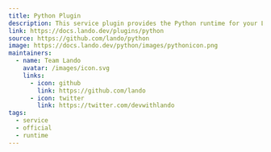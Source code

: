 ```yaml
---
title: Python Plugin
description: This service plugin provides the Python runtime for your Lando app.
link: https://docs.lando.dev/plugins/python
source: https://github.com/lando/python
image: https://docs.lando.dev/python/images/pythonicon.png
maintainers:
  - name: Team Lando
    avatar: /images/icon.svg
    links:
      - icon: github
        link: https://github.com/lando
      - icon: twitter
        link: https://twitter.com/devwithlando
tags:
  - service
  - official
  - runtime
---
```


